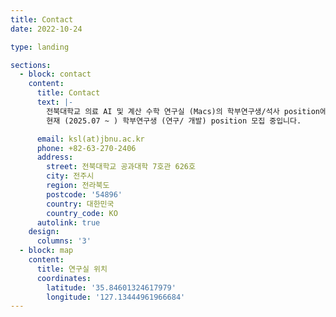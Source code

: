 ```yaml
---
title: Contact
date: 2022-10-24

type: landing

sections:
  - block: contact
    content:
      title: Contact
      text: |-
        전북대학교 의료 AI 및 계산 수학 연구실 (Macs)의 학부연구생/석사 position에 관심 있으시면 아래로 연락주시면 감사드리겠습니다.
        현재 (2025.07 ~ ) 학부연구생 (연구/ 개발) position 모집 중입니다.

      email: ksl(at)jbnu.ac.kr
      phone: +82-63-270-2406
      address:
        street: 전북대학교 공과대학 7호관 626호
        city: 전주시
        region: 전라북도
        postcode: '54896'
        country: 대한민국
        country_code: KO
      autolink: true
    design:
      columns: '3'
  - block: map
    content:
      title: 연구실 위치
      coordinates:
        latitude: '35.84601324617979'
        longitude: '127.13444961966684'
---
```

